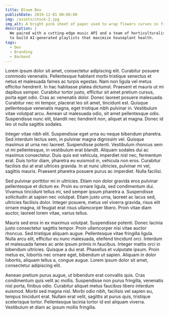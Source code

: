 ```yaml
---
title: Bloom Box
publishDate: 2019-12-01 00:00:00
img: /assets/stock-2.jpg
img_alt: A bright pink sheet of paper used to wrap flowers curves in front of rich blue background
description: |
  We paired with a cutting-edge music API and a team of horticulturalists
  to build AI-generated playlists that maximize houseplant health.
tags:
  - Dev
  - Branding
  - Backend
---
```


Lorem ipsum dolor sit amet, consectetur adipiscing elit. Curabitur posuere commodo venenatis. Pellentesque habitant
morbi tristique senectus et netus et malesuada fames ac turpis egestas. Nam non ligula vel metus efficitur hendrerit. In
hac habitasse platea dictumst. Praesent et mauris ut mi dapibus semper. Curabitur tortor justo, efficitur sit amet
pretium cursus, porta eget odio. Cras ac venenatis dolor. Donec laoreet posuere malesuada. Curabitur nec mi tempor,
placerat leo sit amet, tincidunt est. Quisque pellentesque venenatis magna, eget tristique nibh pulvinar in. Vestibulum
vitae volutpat arcu. Aenean ut malesuada odio, sit amet pellentesque odio. Suspendisse nunc elit, blandit nec hendrerit
non, aliquet at magna. Donec id leo ut nulla sagittis sodales.

Integer vitae nibh elit. Suspendisse eget urna eu neque bibendum pharetra. Sed interdum lectus sem, in pulvinar magna
dignissim vel. Quisque maximus at urna nec laoreet. Suspendisse potenti. Vestibulum rhoncus sem ut mi pellentesque, in
vestibulum erat blandit. Aliquam sodales dui ac maximus consectetur. Duis quis est vehicula, imperdiet nisl nec,
fermentum erat. Duis tortor diam, pharetra eu euismod in, vehicula non eros. Curabitur facilisis dui at erat ultrices
gravida. In at nunc ultricies, pulvinar mi vel, sagittis mauris. Praesent pharetra posuere purus ac imperdiet. Nulla
facilisi.

Sed pulvinar porttitor mi in ultricies. Etiam non dolor gravida eros pulvinar pellentesque et dictum ex. Proin eu ornare
ligula, sed condimentum dui. Vivamus tincidunt tellus mi, sed semper ipsum pharetra a. Suspendisse sollicitudin at
sapien nec volutpat. Etiam justo urna, laoreet ac lacus sed, ultricies facilisis dolor. Integer posuere, metus vel
viverra gravida, risus elit ornare magna, id feugiat erat risus ullamcorper libero. Proin vitae diam auctor, laoreet
lorem vitae, varius tellus.

Mauris sed eros in ex maximus volutpat. Suspendisse potenti. Donec lacinia justo consectetur sagittis tempor. Proin
ullamcorper nisi vitae auctor rhoncus. Sed tristique aliquam augue. Pellentesque vitae fringilla ligula. Nulla arcu
elit, efficitur eu nunc malesuada, eleifend tincidunt orci. Interdum et malesuada fames ac ante ipsum primis in
faucibus. Integer mattis orci in bibendum ultricies. Quisque a dui erat. Phasellus et vulputate ipsum. Proin metus ex,
lobortis nec ornare eget, bibendum ut sapien. Aliquam in dolor lobortis, aliquam tellus a, congue augue. Lorem ipsum
dolor sit amet, consectetur adipiscing elit.

Aenean pretium purus augue, ut bibendum erat convallis quis. Cras condimentum quis velit ac mollis. Suspendisse non
purus fringilla, venenatis nisl porta, finibus odio. Curabitur aliquet metus faucibus libero interdum euismod. Morbi sed
magna nisl. Morbi odio nibh, facilisis vel sapien eu, tempus tincidunt erat. Nullam erat velit, sagittis at purus quis,
tristique scelerisque tortor. Pellentesque lacinia tortor id est aliquam viverra. Vestibulum et diam ac ipsum mollis
fringilla.
